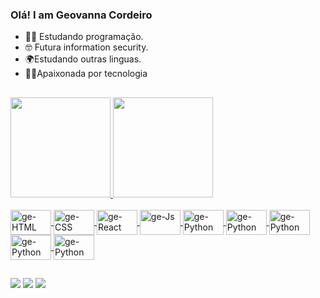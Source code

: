 ### Olá! I am Geovanna Cordeiro


- 👩‍💻 Estudando programação.
- 🤓 Futura information security.
- 🌍Estudando outras linguas.
- 🐱‍🏍Apaixonada por tecnologia 
##
<div>
  <a href="https://github.com/Geovannacordeiro">
  <img height="160em" src="https://github-readme-stats.vercel.app/api?username=Geovannacordeiro&show_icons=true&theme=tokyonight&include_all_commits=true&count_private=true"/> 
  <img height="160em" src="https://github-readme-stats.vercel.app/api/top-langs/?username=Geovannacordeiro&layout=compact&langs_count=7&theme=tokyonight"/>
</div>
  
<div style"display: inline_block"><br>  
  <img align="center" alt="ge-HTML" height="40" width="65" src="https://img.shields.io/badge/HTML-239120?style=for-the-badge&logo=html5&logoColor=white">
  <img align="center" alt="ge-CSS" height="40" width="65" src="https://img.shields.io/badge/CSS-239120?&style=for-the-badge&logo=css3&logoColor=white">
  <img align="center" alt="ge-React" height="40" width="65" src="https://img.shields.io/badge/JavaScript-F7DF1E?style=for-the-badge&logo=javascript&logoColor=black">
  <img align="center" alt="ge-Js" height="40" width="65" src="https://img.shields.io/badge/Bootstrap-563D7C?style=for-the-badge&logo=bootstrap&logoColor=white">
  <img align="center" alt="ge-Python" height="40" width="65" src="https://img.shields.io/badge/Node.js-43853D?style=for-the-badge&logo=node.js&logoColor=white">
  <img align="center" alt="ge-Python" height="40" width="65" src="https://img.shields.io/badge/React-20232A?style=for-the-badge&logo=react&logoColor=61DAFB">
  <img align="center" alt="ge-Python" height="40" width="65" src="https://img.shields.io/badge/Java-ED8B00?style=for-the-badge&logo=java&logoColor=white">
  <img align="center" alt="ge-Python" height="40" width="65" src="https://img.shields.io/badge/Python-14354C?style=for-the-badge&logo=python&logoColor=white">
  <img align="center" alt="ge-Python" height="40" width="65" src="https://img.shields.io/badge/MySQL-00000F?style=for-the-badge&logo=mysql&logoColor=white">
  
</div>
  
 ##
<div>
 <a href="https://discord.gg/GegeCordeiro#7719" target="_blank"><img src="https://img.shields.io/badge/Discord-7289DA?style=for-the-badge&logo=discord&logoColor=white"  target="_blank"></a> 
  <a href = "mailto:geovnnasouza852@yahoo.com.br"><img src="https://img.shields.io/badge/-Gmail-%23333?style=for-the-badge&logo=gmail&logoColor=white"  target="_blank"></a>
 <a href = "https://www.linkedin.com/in/geovanna-souza-cordeiro-7b845521a/"><img src="https://img.shields.io/badge/LinkedIn-0077B5?style=for-the-badge&logo=linkedin&logoColor=white"  target="_blank"></a>
</div> 
  




  
